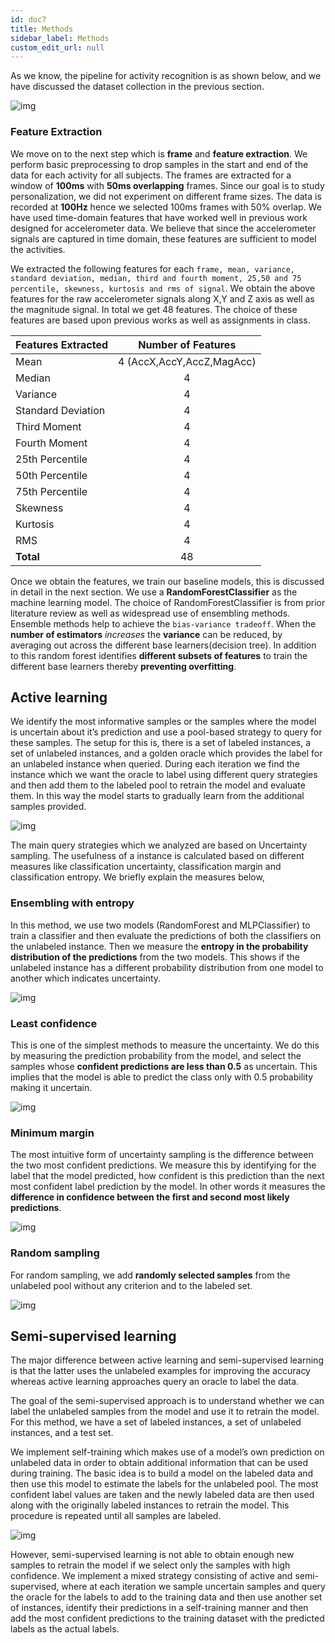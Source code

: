```yaml
---
id: doc7
title: Methods
sidebar_label: Methods 
custom_edit_url: null
---
```


As we know, the pipeline for activity recognition is as shown below, and we have discussed the dataset collection in the previous section.

![img](../static/img/71.png)

### Feature Extraction 

We move on to the next step which is **frame** and **feature extraction**.  We perform basic preprocessing to drop samples in the start and end of the data for each activity for all subjects. The frames are extracted for a window of **100ms** with **50ms overlapping** frames. Since our goal is to study personalization, we did not experiment on different frame sizes. The data is recorded at **100Hz** hence we selected 100ms frames with 50% overlap. We have used time-domain features that have worked well in previous work designed for accelerometer data. We believe that since the accelerometer signals are captured in time domain, these features are sufficient to model the activities. 

We extracted the following features for each `frame, mean, variance, standard deviation, median, third and fourth moment, 25,50 and 75 percentile, skewness, kurtosis and rms of signal`. We obtain the above features for the raw accelerometer signals along X,Y and Z axis as well as the magnitude signal. In total we get 48 features. The choice of these features are based upon previous works as well as assignments in class. 


| Features Extracted        |      Number of Features      |
| ------------------------- | :--------------------------: |
| Mean                      |   4 (AccX,AccY,AccZ,MagAcc)  |
| Median                    |   4   |
| Variance                  |   4    |
| Standard Deviation        |   4   |
| Third Moment              |   4   |
| Fourth Moment             |   4   |
| 25th Percentile           |   4   |
| 50th Percentile           |   4   |
| 75th Percentile           |   4   |
| Skewness                  |   4   |
| Kurtosis                  |   4   |
| RMS                       |   4   |
| **Total**                     |              48              |


Once we obtain the features, we train our baseline models, this is discussed in detail in the next section. We use a **RandomForestClassifier** as the machine learning model. The choice of RandomForestClassifier is from prior literature review as well as widespread use of ensembling methods. Ensemble methods help to achieve the `bias-variance tradeoff`. When the **number of estimators** *increases* the **variance** can be reduced, by averaging out across the different base learners(decision tree). In addition to this random forest identifies **different subsets of features** to train the different base learners thereby **preventing overfitting**.

## Active learning 


We identify the most informative samples or the samples where the model is uncertain about it’s prediction and use a pool-based strategy to query for these samples. The setup for this is, there is a set of labeled instances, a set of unlabeled instances, and a golden oracle which provides the label for an unlabeled instance when queried. During each iteration we find the instance which we want the oracle to label using different query strategies and then add them to the labeled pool to retrain the model and evaluate them. In this way the model starts to gradually learn from the additional samples provided.

![img](../static/img/AL.png)

The main query strategies which we analyzed are based on Uncertainty sampling. The usefulness of a instance is calculated based on different measures like classification uncertainty, classification margin and classification entropy. We briefly explain the measures below, 

### Ensembling with entropy 

In this method, we use two models (RandomForest and MLPClassifier) to train a classifier and then evaluate the predictions of both the classifiers on the unlabeled instance.  Then we measure the **entropy in the probability distribution of the predictions** from the two models. This shows if the unlabeled instance has a different probability distribution from one model to another which indicates uncertainty.

![img](../static/img/algo2.png)


### Least confidence

This is one of the simplest methods to measure the uncertainty. We do this by measuring the prediction probability from the model, and select the samples whose **confident predictions are less than 0.5** as uncertain. This implies that the model is able to predict the class only with 0.5 probability making it uncertain.

![img](../static/img/algo1.png)

### Minimum margin 

The most intuitive form of uncertainty sampling is the difference between the two most confident predictions. We measure this by identifying for the label that the model predicted, how confident is this prediction than the next most confident label prediction by the model. In other words it measures the **difference in confidence between the first and second most likely predictions**. 

![img](../static/img/algo3.png)

### Random sampling

For random sampling, we add **randomly selected samples** from the unlabeled pool without any criterion and to the labeled set.

![img](../static/img/algo4.png)

## Semi-supervised learning

The major difference between active learning and semi-supervised learning is that the latter uses the unlabeled examples for improving the accuracy whereas active learning approaches query an oracle to label the data.

The goal of the semi-supervised approach is to understand whether we can label the unlabeled samples from the model and use it to retrain the model. For this method, we have a set of labeled instances, a set of unlabeled instances, and a test set.

We implement self-training which makes use of a model’s own prediction on unlabeled data in order to obtain additional information that can be used during training. The basic idea is to build a model on the labeled data and then use this model to estimate the labels for the unlabeled pool. The most confident label values are taken and the newly labeled data are then used along with the originally labeled instances to retrain the model. This procedure is repeated until all samples are labeled.

![img](../static/img/semi-supervised.png)

However, semi-supervised learning is not able to obtain enough new samples to retrain the model if we select only the samples with high confidence. We implement a mixed strategy consisting of active and semi- supervised, where at each iteration we sample uncertain samples and query the oracle for the labels to add to the training data and then use another set of instances, identify their predictions in a self-training manner and then add the most confident predictions to the training dataset with the predicted labels as the actual labels.
